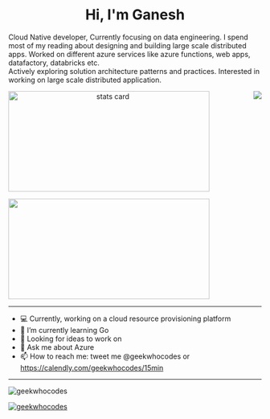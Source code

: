 

<h1 align="center">Hi, I'm Ganesh</h1>
<p>
Cloud Native developer, 
Currently focusing on data engineering. I spend most of my reading about designing and building large scale distributed apps.
Worked on different azure services like azure functions, web apps, datafactory, databricks etc. 
<br/>
Actively exploring solution architecture patterns and practices. Interested in working on large scale distributed application.

</p>

<p>
<a align= "center" href="https://github.com/geekwhocodes">
<img alt= "stats card" height="200px" width="400" src="https://github-readme-streak-stats.herokuapp.com/?user=geekwhocodes&theme=chartreuse-dark">
<img align="right" src="https://spotify-github-profile.vercel.app/api/view?uid=bwhi6vlk427vp3f3ta4um4ey2&cover_image=true&theme=default&bar_color=53b14f&bar_color_cover=true" /> </a>
</p>
<img height="200px" width="400" src="https://github-readme-stats.vercel.app/api?username=geekwhocodes&count_private=true&theme=chartreuse-dark&show_icons=true" />

<hr/>

- 💻 Currently, working on a cloud resource provisioning platform
- 🌱 I’m currently learning Go
- 🔦 Looking for ideas to work on
- 💬 Ask me about Azure
- 📫 How to reach me: tweet me @geekwhocodes or https://calendly.com/geekwhocodes/15min

<hr/>

<p align="left"> <img src="https://komarev.com/ghpvc/?username=geekwhocodes&label=Profile%20views&color=58a6ff&style=flat-square" alt="geekwhocodes" /> </p>

<p align="left"> <a href="https://twitter.com/geekwhocodes" target="blank"><img src="https://img.shields.io/twitter/follow/geekwhocodes?logo=twitter&style=for-the-badge" alt="geekwhocodes" /></a> </p>

